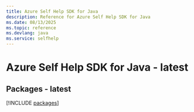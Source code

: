 ```yaml
---
title: Azure Self Help SDK for Java
description: Reference for Azure Self Help SDK for Java
ms.date: 08/13/2025
ms.topic: reference
ms.devlang: java
ms.service: selfhelp
---
```

# Azure Self Help SDK for Java - latest
## Packages - latest
[!INCLUDE [packages](self-help-index.md)]